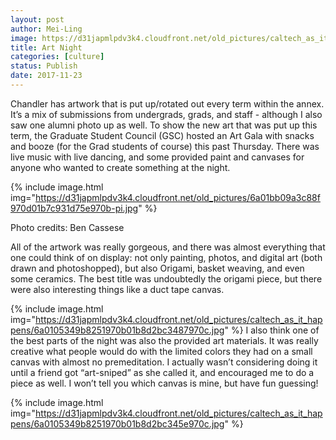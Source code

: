 ```yaml
---
layout: post
author: Mei-Ling
image: https://d31japmlpdv3k4.cloudfront.net/old_pictures/caltech_as_it_happens/6a0105349b8251970b01b8d2bc347c970c.jpg
title: Art Night
categories: [culture]
status: Publish
date: 2017-11-23
---
```


Chandler has artwork that is put up/rotated out every term within the annex. It’s a mix of submissions from undergrads, grads, and staff - although I also saw one alumni photo up as well. To show the new art that was put up this term, the Graduate Student Council (GSC) hosted an Art Gala with snacks and booze (for the Grad students of course) this past Thursday. There was live music with live dancing, and some provided paint and canvases for anyone who wanted to create something at the night.


{% include image.html img="https://d31japmlpdv3k4.cloudfront.net/old_pictures/6a01bb09a3c88f970d01b7c931d75e970b-pi.jpg" %}<div class="photo-caption caption-xid-6a01bb09a3c88f970d01b7c931d75e970b" id="caption-xid-6a01bb09a3c88f970d01b7c931d75e970b">Photo credits: Ben Cassese

All of the artwork was really gorgeous, and there was almost everything that one could think of on display: not only painting, photos, and digital art (both drawn and photoshopped), but also Origami, basket weaving, and even some ceramics. The best title was undoubtedly the origami piece, but there were also interesting things like a duct tape canvas.


{% include image.html img="https://d31japmlpdv3k4.cloudfront.net/old_pictures/caltech_as_it_happens/6a0105349b8251970b01b8d2bc3487970c.jpg" %}
I also think one of the best parts of the night was also the provided art materials. It was really creative what people would do with the limited colors they had on a small canvas with almost no premeditation. I actually wasn’t considering doing it until a friend got “art-sniped” as she called it, and encouraged me to do a piece as well. I won’t tell you which canvas is mine, but have fun guessing!


{% include image.html img="https://d31japmlpdv3k4.cloudfront.net/old_pictures/caltech_as_it_happens/6a0105349b8251970b01b8d2bc345e970c.jpg" %}
